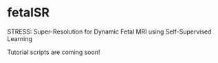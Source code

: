 # fetalSR

STRESS: Super-Resolution for Dynamic Fetal MRI using Self-Supervised Learning

Tutorial scripts are coming soon!
